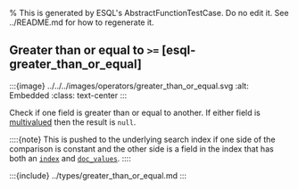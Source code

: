 % This is generated by ESQL's AbstractFunctionTestCase. Do no edit it. See ../README.md for how to regenerate it.

## Greater than or equal to `>=` [esql-greater_than_or_equal]

:::{image} ../../../images/operators/greater_than_or_equal.svg
:alt: Embedded
:class: text-center
:::

Check if one field is greater than or equal to another. If either field is [multivalued](/reference/query-languages/esql/esql-multivalued-fields.md) then the result is `null`.

::::{note}
This is pushed to the underlying search index if one side of the comparison is constant and the other side is a field in the index that has both an [`index`](/elasticsearch/docs/reference/elasticsearch/mapping-reference/mapping-index.md) and [`doc_values`](/elasticsearch/docs/reference/elasticsearch/mapping-reference/doc-values.md).
::::



:::{include} ../types/greater_than_or_equal.md
:::

